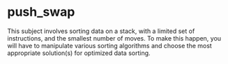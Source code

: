 # push_swap

This subject involves sorting data on a stack, with a limited set of instructions, and the smallest number of moves. 
To make this happen, you will have to manipulate various sorting algorithms and choose the most appropriate solution(s) for optimized data sorting.
